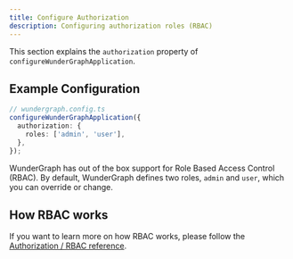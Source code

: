 ```yaml
---
title: Configure Authorization
description: Configuring authorization roles (RBAC)
---
```


This section explains the `authorization` property of `configureWunderGraphApplication`.

## Example Configuration

```typescript
// wundergraph.config.ts
configureWunderGraphApplication({
  authorization: {
    roles: ['admin', 'user'],
  },
});
```

WunderGraph has out of the box support for Role Based Access Control (RBAC).
By default, WunderGraph defines two roles, `admin` and `user`,
which you can override or change.

## How RBAC works

If you want to learn more on how RBAC works,
please follow the [Authorization / RBAC reference](/docs/wundergraph-config-ts-reference/configure-authorization).
